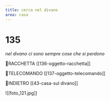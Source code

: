 ```yaml
---
title: cerca nel divano
area: casa
---
```

# 135
_nel divano ci sono sempre cose che si perdono_

👀RACCHETTA [[136-oggetto-racchetta]]

👀TELECOMANDO [[137-oggetto-telecomando]]

👣INDIETRO [[43-casa-sul divano]]

![[foto_121.jpg]]